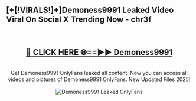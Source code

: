 <h2>[+[!VIRALS!]+]Demoness9991 Leaked Video Viral On Social X Trending Now - chr3f</h2>
<br>
<div align="center">
<h2><a href="https://libra.edu.pl?Demoness9991" rel="nofollow">🔴 CLICK HERE 🌐==►► Demoness9991</a></h2>
<br>
Get Demoness9991 OnlyFans leaked all content. Now you can access all videos and pictures of Demoness9991 OnlyFans. New Updated Files 2025!
<br>
<br>
<a href="https://libra.edu.pl?Demoness9991" rel="nofollow" data-target="animated-image.originalLink"><img src="https://i.ibb.co.com/WyWwxjT/player-gif2.gif" alt="Demoness9991 Leaked OnlyFans" style="max-width: 100%; display: inline-block;" data-target="animated-image.originalImage"></a>
</div>
<br>